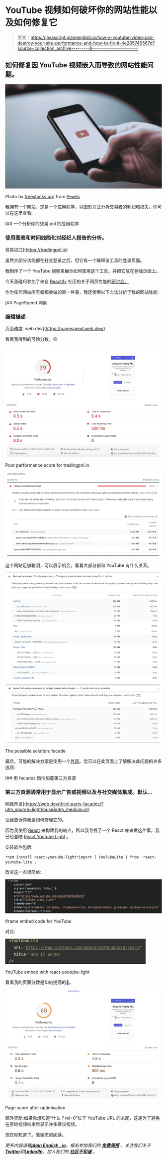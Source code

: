 # YouTube 视频如何破坏你的网站性能以及如何修复它

> 原文：<https://javascript.plainenglish.io/how-a-youtube-video-can-destroy-your-site-performance-and-how-to-fix-it-4e285749567d?source=collection_archive---------8----------------------->

## 如何修复因 YouTube 视频嵌入而导致的网站性能问题。

![](img/2641e20a122e0727823863f1799458a9.png)

Photo by [freestocks.org](https://www.pexels.com/@freestocks?utm_content=attributionCopyText&utm_medium=referral&utm_source=pexels) from [Pexels](https://www.pexels.com/photo/person-holding-space-gray-iphone-5-34407/?utm_content=attributionCopyText&utm_medium=referral&utm_source=pexels)

我拥有一个网站，这是一个应用程序，以图形方式分析交易者的利润和损失。你可以在这里查看:

[](https://tradingpnl.in) [## 一个分析你的交易 pnl 的应用程序

### 使用图表和时间线简化对经纪人报告的分析。

贸易进口](https://tradingpnl.in) 

虽然大部分功能都在社交登录之后，但它有一个解释该工具的登录页面。

我制作了一个 YouTube 视频来展示如何使用这个工具，并把它放在登陆页面上。

今天我碰巧参加了来自 [Reactify](https://twitter.com/reactify_in) 社区的关于网页性能的[研讨会。](https://www.youtube.com/watch?v=A7BYHd32Uh0)

作为任何网站所有者都会做的第一件事，我还使用以下方法分析了我的网站性能:

 [## PageSpeed 洞察

### 编辑描述

页面速度. web.dev](https://pagespeed.web.dev/) 

看看我得到的可怜分数。😟

![](img/58dc7973dc284483597f2b6c25a963a5.png)

Poor performance score for tradingpnl.in

![](img/bb009409b59748b1a649f1c313605e4c.png)

这个网站足够聪明，可以展示机会。看看大部分都和 YouTube 有什么关系。

![](img/09fc571f7a12198554179d18da3b739e.png)![](img/e8c4b077e386233450026a565731baa7.png)

The possible solution: facade

最后，可能的解决方案是使用一个[外观](https://web.dev/third-party-facades/?utm_source=lighthouse&utm_medium=lr)。您可以在此页面上了解解决此问题的许多选项:

[](https://web.dev/third-party-facades/?utm_source=lighthouse&utm_medium=lr) [## 用 facades 惰性加载第三方资源

### 第三方资源通常用于显示广告或视频以及与社交媒体集成。默认…

网络开发](https://web.dev/third-party-facades/?utm_source=lighthouse&utm_medium=lr) 

让我告诉你我是如何修理它的。

因为我使用 [React](https://reactjs.org/) 来构建我的站点，所以我寻找了一个 React 库来做这件事。我已经登陆 [React Youtube Light](https://www.npmjs.com/package/react-youtube-lite) 。

安装软件包后:

```
*npm install react-youtube-light*import { YouTubeLite } from 'react-youtube-lite';
```

改变这一点很简单:

![](img/b6c74d9412bd478066a37038504593d8.png)

Iframe embed code for YouTube

对此:

![](img/917ec9b57b9223b4ad1bfad5a1709724.png)

YouTube embed with react-youtube-light

看看我的页面分数是如何提高的🎉。

![](img/6f95196ae7899d978b7b9f985b58c7d9.png)

Page score after optimisation

额外奖励:如果你想知道“什么？rel=0”位于 YouTube URL 的末尾，这是为了避免在原始视频结束后显示许多建议视频。

现在你知道了。感谢您的阅读。

*更多内容请看*[***plain English . io***](https://plainenglish.io/)*。报名参加我们的* [***免费周报***](http://newsletter.plainenglish.io/) *。关注我们关于*[***Twitter***](https://twitter.com/inPlainEngHQ)*和*[***LinkedIn***](https://www.linkedin.com/company/inplainenglish/)*。加入我们的* [***社区不和谐***](https://discord.gg/GtDtUAvyhW) *。*